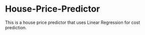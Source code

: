 # House-Price-Predictor
This is a house price predictor that uses Linear Regression for cost prediction.
